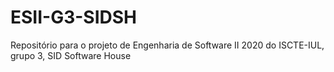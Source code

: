 # ESII-G3-SIDSH
Repositório para o projeto de Engenharia de Software II 2020 do ISCTE-IUL, grupo 3, SID Software House
